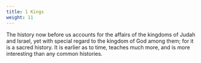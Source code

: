 ```yaml
---
title: 1 Kings
weight: 11
---
```


The history now before us accounts for the affairs of the kingdoms of Judah and Israel, yet with special regard to the kingdom of God among them; for it is a sacred history. It is earlier as to time, teaches much more, and is more interesting than any common histories.
